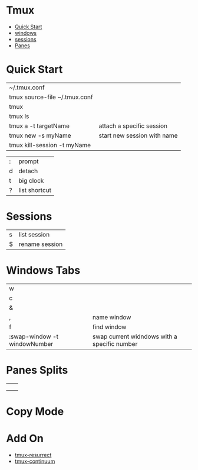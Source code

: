 # Tmux

- [Quick Start](#quick-start)
- [windows](#sessions)
- [sessions](#windows-tabs)
- [Panes](#panes-splits)

# Quick Start

|   |   |
| - | - |
| ~/.tmux.conf | | 
| tmux source-file ~/.tmux.conf | | 
| tmux     |   | 
| tmux ls  |   | 
| tmux a -t targetName  |  attach a specific session | 
| tmux new -s myName  | start new session with name  |
| tmux kill-session -t myName  |   |

| | | 
| - | - |
| : |  prompt |  
| d |  detach | 
| t |  big clock | 
| ? |  list shortcut | 

 

# Sessions

|   |   | 
| - | - | 
| s | list session    | 
| $ | rename session  | 


# Windows Tabs

|   |   | 
| - | - | 
| w |   | 
| c |   | 
| & |   |  
| , | name window  |  
| f | find window  |  
| :swap-window -t windowNumber| swap current widndows with a specific number  | 


# Panes Splits

|   |   | 
| - | - | 
|   |   | 
|   |   | 
|   |   |  



# Copy Mode






# Add On


- [tmux-resurrect](https://github.com/tmux-plugins/tmux-resurrect)
- [tmux-continuum](https://github.com/tmux-plugins/tmux-continuum)

